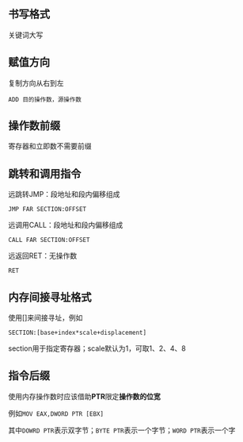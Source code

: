 ## 书写格式

关键词大写

## 赋值方向

复制方向从右到左

`ADD 目的操作数，源操作数`

## 操作数前缀

寄存器和立即数不需要前缀

## 跳转和调用指令

远跳转JMP：段地址和段内偏移组成

`JMP FAR SECTION:OFFSET`

远调用CALL：段地址和段内偏移组成

`CALL FAR SECTION:OFFSET`

远返回RET：无操作数

`RET`



## 内存间接寻址格式

使用[]来间接寻址，例如

```assembly
SECTION:[base+index*scale+displacement]
```

section用于指定寄存器；scale默认为1，可取1、2、4、8

## 指令后缀

使用内存操作数时应该借助**PTR**限定**操作数的位宽**

例如`MOV EAX,DWORD PTR [EBX]`

其中`DOWRD PTR`表示双字节；`BYTE PTR`表示一个字节；`WORD PTR`表示一个字